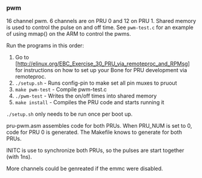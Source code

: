 ### pwm
16 channel pwm.  6 channels are on PRU 0 and 12 on PRU 1.  Shared memory is used to control the pulse on and off time. See `pwm-test.c` for an example of using mmap() on the ARM to control the pwms.

Run the programs in this order:

1.  Go to [http://elinux.org/EBC_Exercise_30_PRU_via_remoteproc_and_RPMsg] for instructions on how to set up your Bone for PRU development via remoteproc.
2.  `./setup.sh`  - Runs config-pin to make set all pin muxes to pruout
2.  `make pwm-test`   - Compile pwm-test.c
3.  `./pwm-test`      - Writes the on/off times into shared memory
4.  `make install`    - Compiles the PRU code and starts running it
 
`./setup.sh` only needs to be run once per boot up.

pru-pwm.asm assembles code for both PRUs.  When PRU_NUM is set to 0, code for PRU 0 is generated.  The Makefile knows to generate for both PRUs.

INITC is use to synchronize both PRUs, so the pulses are start together (with 1ns).

More channels could be genreated if the emmc were disabled.